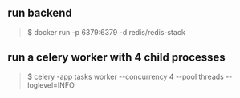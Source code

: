 ## run backend
> $ docker run -p 6379:6379 -d redis/redis-stack

## run a celery worker with 4 child processes
> $ celery -app tasks worker --concurrency 4 --pool threads --loglevel=INFO

